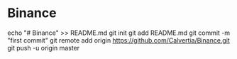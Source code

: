 # Binance
echo "# Binance" >> README.md
git init
git add README.md
git commit -m "first commit"
git remote add origin https://github.com/Calvertia/Binance.git
git push -u origin master

